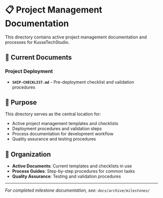 # 📋 Project Management Documentation

This directory contains active project management documentation and processes for KusseTechStudio.

## 📄 Current Documents

### Project Deployment

- **`SHIP-CHECKLIST.md`** - Pre-deployment checklist and validation procedures

## 🎯 Purpose

This directory serves as the central location for:

- Active project management templates and checklists
- Deployment procedures and validation steps
- Process documentation for development workflow
- Quality assurance and testing procedures

## 📁 Organization

- **Active Documents**: Current templates and checklists in use
- **Process Guides**: Step-by-step procedures for common tasks
- **Quality Assurance**: Testing and validation procedures

---

_For completed milestone documentation, see: `docs/archive/milestones/`_
